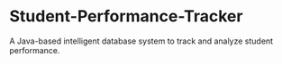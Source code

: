 # Student-Performance-Tracker
A Java-based intelligent database system to track and analyze student performance.

